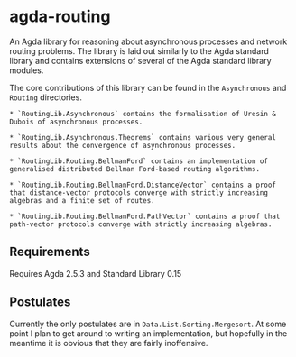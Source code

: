 # agda-routing

An Agda library for reasoning about asynchronous processes and network routing problems. The library is laid out similarly to the Agda standard library and contains extensions of several of the Agda standard library modules. 

The core contributions of this library can be found in the `Asynchronous` and `Routing` directories.

	* `RoutingLib.Asynchronous` contains the formalisation of Uresin & Dubois of asynchronous processes.
	
	* `RoutingLib.Asynchronous.Theorems` contains various very general results about the convergence of asynchronous processes.
	
	* `RoutingLib.Routing.BellmanFord` contains an implementation of generalised distributed Bellman Ford-based routing algorithms.
	
	* `RoutingLib.Routing.BellmanFord.DistanceVector` contains a proof that distance-vector protocols converge with strictly increasing algebras and a finite set of routes.
	
	* `RoutingLib.Routing.BellmanFord.PathVector` contains a proof that path-vector protocols converge with strictly increasing algebras.

## Requirements

Requires Agda 2.5.3 and Standard Library 0.15

## Postulates

Currently the only postulates are in `Data.List.Sorting.Mergesort`. At some point I plan to get around to writing an implementation, but hopefully in the meantime it is obvious that they are fairly inoffensive.
